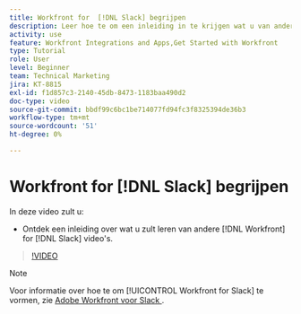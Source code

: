 ```yaml
---
title: Workfront for  [!DNL Slack] begrijpen
description: Leer hoe te om een inleiding in te krijgen wat u van andere  [!DNL Workfront]  voor de video's van Slack zult leren.
activity: use
feature: Workfront Integrations and Apps,Get Started with Workfront
type: Tutorial
role: User
level: Beginner
team: Technical Marketing
jira: KT-8815
exl-id: f1d857c3-2140-45db-8473-1183baa490d2
doc-type: video
source-git-commit: bbdf99c6bc1be714077fd94fc3f8325394de36b3
workflow-type: tm+mt
source-wordcount: '51'
ht-degree: 0%

---
```


# Workfront for [!DNL Slack] begrijpen

In deze video zult u:

* Ontdek een inleiding over wat u zult leren van andere [!DNL Workfront] for [!DNL Slack] video&#39;s.

>[!VIDEO](https://video.tv.adobe.com/v/335116/?quality=12&learn=on&enablevpops=1)

>[!NOTE]
>
>Voor informatie over hoe te om [!UICONTROL Workfront for Slack] te vormen, zie [&#x200B; Adobe Workfront voor Slack &#x200B;](https://experienceleague.adobe.com/docs/workfront/using/adobe-workfront-integrations/workfront-for-slack/use-workfront-for-slack.html?lang=nl-NL).

